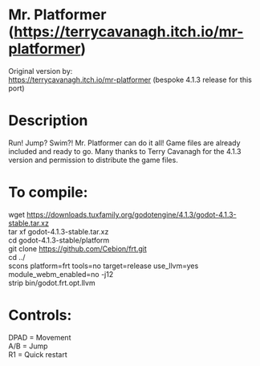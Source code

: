 Mr. Platformer (https://terrycavanagh.itch.io/mr-platformer)
===========

Original version by:  
https://terrycavanagh.itch.io/mr-platformer (bespoke 4.1.3 release for this port)

Description
===========

Run! Jump? Swim?! Mr. Platformer can do it all! Game files are already included and ready to go. Many thanks to Terry Cavanagh for the 4.1.3 version and permission to distribute the game files.

To compile:
===========

wget https://downloads.tuxfamily.org/godotengine/4.1.3/godot-4.1.3-stable.tar.xz  
tar xf godot-4.1.3-stable.tar.xz  
cd godot-4.1.3-stable/platform  
git clone https://github.com/Cebion/frt.git  
cd ../  
scons platform=frt tools=no target=release use_llvm=yes module_webm_enabled=no -j12  
strip bin/godot.frt.opt.llvm

Controls:
===========

DPAD        = Movement  
A/B         = Jump  
R1          = Quick restart

